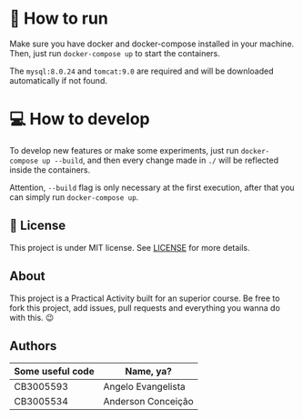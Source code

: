 # 🚀 How to run

Make sure you have docker and docker-compose installed in your machine. Then, just run `docker-compose up` to start the containers.

The `mysql:8.0.24` and `tomcat:9.0` are required and will be downloaded automatically if not found.

# 💻 How to develop

To develop new features or make some experiments, just run `docker-compose up --build`, and then every change made in `./` will be reflected inside the containers.

Attention, `--build` flag is only necessary at the first execution, after that you can simply run `docker-compose up`.

## 📝 License

This project is under MIT license. See [LICENSE](LICENSE) for more details.

## About

This project is a Practical Activity built for an superior course. Be free to fork this project, add issues, pull requests and everything you wanna do with this. 😉

## Authors

| Some useful code | Name, ya?          |
| ---------------- | ------------------ |
| CB3005593        | Angelo Evangelista |
| CB3005534        | Anderson Conceição |
